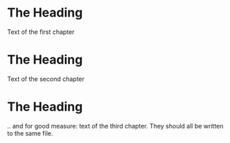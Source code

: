 # The Heading

Text of the first chapter

# The Heading

Text of the second chapter

# The Heading

.. and for good measure: text of the third chapter.
They should all be written to the same file.


